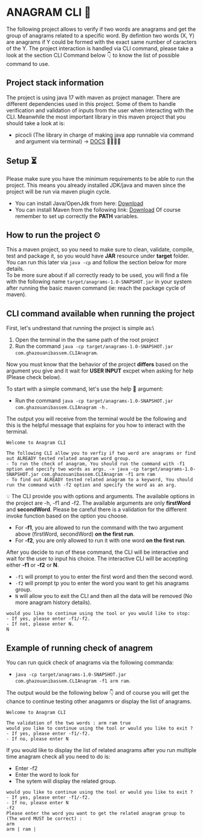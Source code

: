 # ANAGRAM CLI 📃
The following project allows to verify if two words are anagrams and get the group of anagrams related to a specific word.
By defintion two words (X, Y) are anagrams if Y could be formed with the exact same number of caracters of the Y. 
The project interaction is handled via CLI command, please take a look at the section CLI Command below 👇 to know the list of possible command to use.

## Project stack information 
The project is using java 17 with maven as project manager. There are different dependencies used in this project. Some of them to handle verification and validation of inputs from the user when interacting with the CLI.
Meanwhile the most important library in this maven project that you should take a look at is:
- picocli (The library in charge of making java app runnable via command and argument via terminal) -> [DOCS](https://picocli.info/) 👩‍💻🧑‍💻

## Setup ⏳
Please make sure you have the minimum requirements to be able to run the project. This means you already installed JDK/java and maven since the project will be run via maven plugin cycle.
- You can install Java/OpenJdk from here: [Download](https://jdk.java.net/17/)
- You can install Maven from the following link: [Download](https://maven.apache.org/download.cgi)
Of course remember to set up correctly the **PATH** variables.

## How to run the project ⏲
This a maven project, so you need to make sure to clean, validate, compile, test and package it, so you would have **JAR** resource under **target** folder. You can run this later via ``java -cp`` and follow the section below for more details.\
To be more sure about if all correctly ready to be used, you will find a file with the following name `target/anagrams-1.0-SNAPSHOT.jar` in your system after running the basic maven command (ie: reach the package cycle of maven).

## CLI command available when running the project
First, let's undrestand that running the project is simple as:\
1. Open the terminal in the the same path of the root project
2. Run the command `java -cp target/anagrams-1.0-SNAPSHOT.jar com.ghazouanibassem.CLIAnagram`.

Now you must know that the behavior of the project **differs** based on the argument you give and it wait for **USER INPUT** excpet when asking for help (Please check below).

To start with a simple command, let's use the help 👀 argument:
- Run the command `java -cp target/anagrams-1.0-SNAPSHOT.jar com.ghazouanibassem.CLIAnagram -h` .

The output you will receive from the terminal would be the following and this is the helpful message that explains for you how to interact with the terminal.
```
Welcome to Anagram CLI

The following CLI allow you to verfiy if two word are anagrams or find out ALREADY tested related anagram word group.
- To run the check of anagram, You should run the command with -f1 option and specify two words as args. -> java -cp target/anagrams-1.0-SNAPSHOT.jar com.ghazouanibassem.CLIAnagram -f1 arm ram
- To find out ALREADY tested related anagram to a keyword, You should run the command with -f2 option and specify the word as an arg.      
```

💡 The CLI provide you with options and arguments. The available options in the project are -h, -f1 and -f2.
The available arguments are only **firstWord** and **secondWord**.
Please be careful there is a validation for the different invoke function based on the option you choose.
- For **-f1**, you are allowed to run the command with the two argument above (firstWord, secondWord) **on the first run**.
- For **-f2**, you are only allowed to run it with one word **on the first run**.

After you decide to run of these command, the CLI will be interactive and wait for the user to input his choice.
The interactive CLI will be accepting either **-f1** or **-f2** or **N**.
- ``-f1`` will prompt to you to enter the first word and then the second word.
- ``-f2`` will prompt tp you to enter the word you want to get his anagrams group.
- ``N`` will allow you to exit the CLI and then all the data will be removed (No more anagram history details).

```
would you like to continue using the tool or you would like to stop:
- If yes, please enter -f1/-f2.
- If not, please enter N.
N
```
## Example of running check of anagrem
You can run quick check of anagrams via the following commanda:
- ``java -cp target/anagrams-1.0-SNAPSHOT.jar com.ghazouanibassem.CLIAnagram -f1 arm ram``.

The output would be the following below 👇 and of course you will get the chance to continue testing other anagamrs or display the list of anagrams.
```
Welcome to Anagram CLI

The validation of the two words : arm ram true
would you like to continue using the tool or would you like to exit ?
- If yes, please enter -f1/-f2.
- If no, please enter N
```

If you would like to display the list of related anagrams after you run multiple time anagram check all you need to do is:
- Enter -f2
- Enter the word to look for
- The sytem will display the related group.
``````
would you like to continue using the tool or would you like to exit ?
- If yes, please enter -f1/-f2.
- If no, please enter N
-f2
Please enter the word you want to get the related anagram group to (The word MUST be correct) : 
arm
arm | ram | 
``````